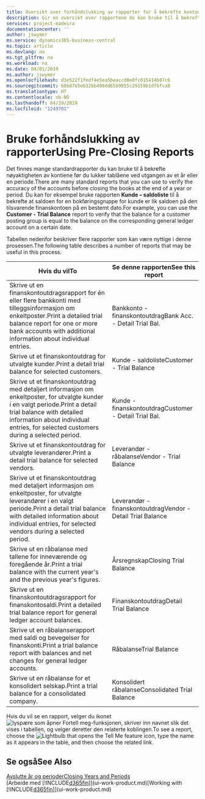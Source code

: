 ```yaml
---
title: Oversikt over forhåndslukking av rapporter for å bekrefte kontonøyaktighet | Microsoft-dokumentasjon
description: Gir en oversikt over rapportene du kan bruke til å bekrefte nøyaktigheten av kontiene før du lukker tablåene ved utgangen av et år eller en periode.
services: project-madeira
documentationcenter: ''
author: jswymer
ms.service: dynamics365-business-central
ms.topic: article
ms.devlang: na
ms.tgt_pltfrm: na
ms.workload: na
ms.date: 04/01/2019
ms.author: jswymer
ms.openlocfilehash: d3e522f1fedf4e5ea5beaccd0e0fc015414b87c6
ms.sourcegitcommit: 60b87e5eb32bb408dd65b9855c29159b1dfbfca8
ms.translationtype: HT
ms.contentlocale: nb-NO
ms.lasthandoff: 04/29/2019
ms.locfileid: "1249701"
---
```

# <a name="using-pre-closing-reports"></a><span data-ttu-id="c7fab-103">Bruke forhåndslukking av rapporter</span><span class="sxs-lookup"><span data-stu-id="c7fab-103">Using Pre-Closing Reports</span></span>
<span data-ttu-id="c7fab-104">Det finnes mange standardrapporter du kan bruke til å bekrefte nøyaktigheten av kontiene før du lukker tablåene ved utgangen av et år eller en periode.</span><span class="sxs-lookup"><span data-stu-id="c7fab-104">There are many standard reports that you can use to verify the accuracy of the accounts before closing the books at the end of a year or period.</span></span> <span data-ttu-id="c7fab-105">Du kan for eksempel bruke rapporten **Kunde – saldoliste** til å bekrefte at saldoen for en bokføringsgruppe for kunde er lik saldoen på den tilsvarende finanskontoen på en bestemt dato.</span><span class="sxs-lookup"><span data-stu-id="c7fab-105">For example, you can use the **Customer - Trial Balance** report to verify that the balance for a customer posting group is equal to the balance on the corresponding general ledger account on a certain date.</span></span>

<span data-ttu-id="c7fab-106">Tabellen nedenfor beskriver flere rapporter som kan være nyttige i denne prosessen.</span><span class="sxs-lookup"><span data-stu-id="c7fab-106">The following table describes a number of reports that may be useful in this process.</span></span>

| <span data-ttu-id="c7fab-107">Hvis du vil</span><span class="sxs-lookup"><span data-stu-id="c7fab-107">To</span></span> | <span data-ttu-id="c7fab-108">Se denne rapporten</span><span class="sxs-lookup"><span data-stu-id="c7fab-108">See this report</span></span> |
| --- | --- |
| <span data-ttu-id="c7fab-109">Skrive ut en finanskontoutdragsrapport for én eller flere bankkonti med tilleggsinformasjon om enkeltposter.</span><span class="sxs-lookup"><span data-stu-id="c7fab-109">Print a detailed trial balance report for one or more bank accounts with additional information about individual entries.</span></span> |<span data-ttu-id="c7fab-110">Bankkonto - finanskontoutdrag</span><span class="sxs-lookup"><span data-stu-id="c7fab-110">Bank Acc. - Detail Trial Bal.</span></span> |
| <span data-ttu-id="c7fab-111">Skrive ut et finanskontoutdrag for utvalgte kunder.</span><span class="sxs-lookup"><span data-stu-id="c7fab-111">Print a detail trial balance for selected customers.</span></span> |<span data-ttu-id="c7fab-112">Kunde - saldoliste</span><span class="sxs-lookup"><span data-stu-id="c7fab-112">Customer - Trial Balance</span></span> |
| <span data-ttu-id="c7fab-113">Skrive ut et finanskontoutdrag med detaljert informasjon om enkeltposter, for utvalgte kunder i en valgt periode.</span><span class="sxs-lookup"><span data-stu-id="c7fab-113">Print a detail trial balance with detailed information about individual entries, for selected customers during a selected period.</span></span> |<span data-ttu-id="c7fab-114">Kunde - finanskontoutdrag</span><span class="sxs-lookup"><span data-stu-id="c7fab-114">Customer - Detail Trial Bal.</span></span> |
| <span data-ttu-id="c7fab-115">Skrive ut et finanskontoutdrag for utvalgte leverandører.</span><span class="sxs-lookup"><span data-stu-id="c7fab-115">Print a detail trial balance for selected vendors.</span></span> |<span data-ttu-id="c7fab-116">Leverandør - råbalanse</span><span class="sxs-lookup"><span data-stu-id="c7fab-116">Vendor - Trial Balance</span></span> |
| <span data-ttu-id="c7fab-117">Skrive ut et finanskontoutdrag med detaljert informasjon om enkeltposter, for utvalgte leverandører i en valgt periode.</span><span class="sxs-lookup"><span data-stu-id="c7fab-117">Print a detail trial balance with detailed information about individual entries, for selected vendors during a selected period.</span></span> |<span data-ttu-id="c7fab-118">Leverandør - finanskontoutdrag</span><span class="sxs-lookup"><span data-stu-id="c7fab-118">Vendor - Detail Trial Balance</span></span> |
| <span data-ttu-id="c7fab-119">Skrive ut en råbalanse med tallene for inneværende og foregående år.</span><span class="sxs-lookup"><span data-stu-id="c7fab-119">Print a trial balance with the current year's and the previous year's figures.</span></span> |<span data-ttu-id="c7fab-120">Årsregnskap</span><span class="sxs-lookup"><span data-stu-id="c7fab-120">Closing Trial Balance</span></span> |
| <span data-ttu-id="c7fab-121">Skrive ut en finanskontoutdragsrapport for finanskontosaldi.</span><span class="sxs-lookup"><span data-stu-id="c7fab-121">Print a detailed trial balance report for general ledger account balances.</span></span> |<span data-ttu-id="c7fab-122">Finanskontoutdrag</span><span class="sxs-lookup"><span data-stu-id="c7fab-122">Detail Trial Balance</span></span> |
| <span data-ttu-id="c7fab-123">Skrive ut en råbalanserapport med saldi og bevegelser for finanskonti.</span><span class="sxs-lookup"><span data-stu-id="c7fab-123">Print a trial balance report with balances and net changes for general ledger accounts.</span></span> |<span data-ttu-id="c7fab-124">Råbalanse</span><span class="sxs-lookup"><span data-stu-id="c7fab-124">Trial Balance</span></span> |
| <span data-ttu-id="c7fab-125">Skrive ut en råbalanse for et konsolidert selskap.</span><span class="sxs-lookup"><span data-stu-id="c7fab-125">Print a trial balance for a consolidated company.</span></span> |<span data-ttu-id="c7fab-126">Konsolidert råbalanse</span><span class="sxs-lookup"><span data-stu-id="c7fab-126">Consolidated Trial Balance</span></span> |

<span data-ttu-id="c7fab-127">Hvis du vil se en rapport, velger du ikonet ![lyspære som åpner Fortell meg-funksjonen](media/ui-search/search_small.png "Fortell hva du vil gjøre"), skriver inn navnet slik det vises i tabellen, og velger deretter den relaterte koblingen.</span><span class="sxs-lookup"><span data-stu-id="c7fab-127">To see a report, choose the ![Lightbulb that opens the Tell Me feature](media/ui-search/search_small.png "Tell me what you want to do") icon, type the name as it appears in the table, and then choose the related link.</span></span>

## <a name="see-also"></a><span data-ttu-id="c7fab-128">Se også</span><span class="sxs-lookup"><span data-stu-id="c7fab-128">See Also</span></span>
[<span data-ttu-id="c7fab-129">Avslutte år og perioder</span><span class="sxs-lookup"><span data-stu-id="c7fab-129">Closing Years and Periods</span></span>](year-close-years-periods.md)  
<span data-ttu-id="c7fab-130">[Arbeide med [!INCLUDE[d365fin](includes/d365fin_md.md)]](ui-work-product.md)</span><span class="sxs-lookup"><span data-stu-id="c7fab-130">[Working with [!INCLUDE[d365fin](includes/d365fin_md.md)]](ui-work-product.md)</span></span>

